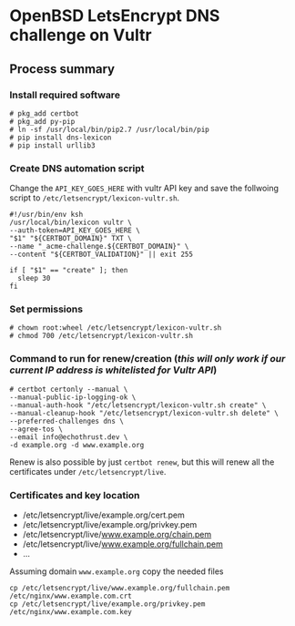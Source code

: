 # OpenBSD LetsEncrypt DNS challenge on Vultr

## Process summary

### Install required software
```
# pkg_add certbot
# pkg_add py-pip
# ln -sf /usr/local/bin/pip2.7 /usr/local/bin/pip
# pip install dns-lexicon
# pip install urllib3
```

### Create DNS automation script
Change the `API_KEY_GOES_HERE` with vultr API key and save the follwoing script to `/etc/letsencrypt/lexicon-vultr.sh`.
```
#!/usr/bin/env ksh
/usr/local/bin/lexicon vultr \
--auth-token=API_KEY_GOES_HERE \
"$1" "${CERTBOT_DOMAIN}" TXT \
--name "_acme-challenge.${CERTBOT_DOMAIN}" \
--content "${CERTBOT_VALIDATION}" || exit 255

if [ "$1" == "create" ]; then
  sleep 30
fi
```

### Set permissions
```
# chown root:wheel /etc/letsencrypt/lexicon-vultr.sh
# chmod 700 /etc/letsencrypt/lexicon-vultr.sh
```

### Command to run for renew/creation (*this will only work if our current IP address is whitelisted for Vultr API*)

```
# certbot certonly --manual \
--manual-public-ip-logging-ok \
--manual-auth-hook "/etc/letsencrypt/lexicon-vultr.sh create" \
--manual-cleanup-hook "/etc/letsencrypt/lexicon-vultr.sh delete" \
--preferred-challenges dns \
--agree-tos \
--email info@echothrust.dev \
-d example.org -d www.example.org
```
Renew is also possible by just `certbot renew`, but this will renew all the certificates under `/etc/letsencrypt/live`.

### Certificates and key location
* /etc/letsencrypt/live/example.org/cert.pem
* /etc/letsencrypt/live/example.org/privkey.pem
* /etc/letsencrypt/live/www.example.org/chain.pem
* /etc/letsencrypt/live/www.example.org/fullchain.pem
* ...


Assuming domain `www.example.org` copy the needed files
```
cp /etc/letsencrypt/live/www.example.org/fullchain.pem /etc/nginx/www.example.com.crt
cp /etc/letsencrypt/live/example.org/privkey.pem /etc/nginx/www.example.com.key
```
